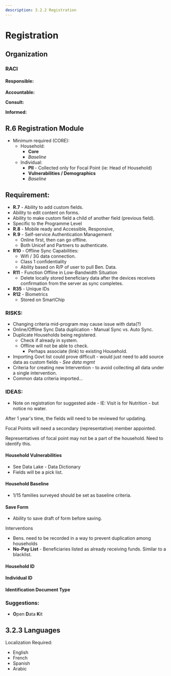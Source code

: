 ```yaml
---
description: 3.2.2 Registration
---
```


# Registration

## Organization

### RACI

#### **Responsible:**

**Accountable:**

**Consult:**

**Informed:**

## **R.6 Registration Module**

* Minimum required \(CORE\):
  * Household:
    * **Core**
    * _Baseline_
  * Individual:
    * **PII** - Collected only for Focal Point \(ie: Head of Household\)
    * **Vulnerabilities / Demographics**
    * _Baseline_

## Requirement:

* **R.7** - Ability to add custom fields.
* Ability to edit content on forms.
* Ability to make custom field a child of another field \(previous field\).
* Specific to the Programme Level
* **R.8** - Mobile ready and Accessible, Responsive, 
* **R.9** - Self-service Authentication Management
  * Online first, then can go offline.
  * Both Unicef and Partners to authenticate. 
* **R10** - Offline Sync Capabilities:
  * Wifi / 3G data connection.
  *  Class 1 confidentiality
  * Ability based on R/P of user to pull Ben. Data.
* **R11** - Function Offline in Low-Bandwidth Situation
  * Delete locally stored beneficiary data after the devices receives confirmation from the server as sync completes.
* **R35** - Unique IDs
* **R12** - Biometrics
  * Stored on SmartChip

### RISKS:

* Changing criteria mid-program may cause issue with data\(?\)
* Online/Offline Sync Data duplication - Manual Sync vs. Auto Sync.
* Duplicate Households being registered.
  * Check if already in system.
  * Offline will not be able to check.
    * Perhaps associate \(link\) to existing Household.
* Importing Govt list could prove difficult - would just need to add source data as custom fields - _See data mgmt_
* Criteria for creating new Intervention - to avoid collecting all data under a single intervention.
* Common data criteria imported...

### IDEAS:

* Note on registration for suggested aide - IE: Visit is for Nutrition - but notice no water.

After 1 year's time, the fields will need to be reviewed for updating.

Focal Points will need a secondary \(representative\) member appointed.

Representatives of focal point may not be a part of the household. Need to identify this.

#### Household Vulnerabilities

* See Data Lake - Data Dictionary
* Fields will be a pick list.

#### Household Baseline

* 1/15 families surveyed should be set as baseline criteria.

#### Save Form

* Ability to save draft of form before saving.

Interventions

* Bens. need to be recorded in a way to prevent duplication among households
* **No-Pay List** - Beneficiaries listed as already receiving funds. Similar to a blacklist.

#### Household ID

#### Individual ID

#### Identification Document Type

### Suggestions:

* **O**pen **D**ata **K**it

## 3.2.3 Languages

Localization Required:

* English
* French
* Spanish
* Arabic






